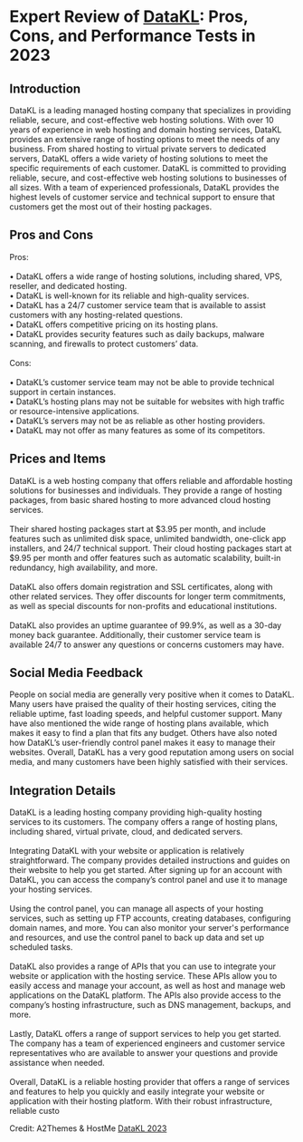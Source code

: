 <h1>Expert Review of <a href="https://a2themes.com/datakl-reviews">DataKL</a>: Pros, Cons, and Performance Tests in 2023</h1>
<h2>Introduction</h2>
DataKL is a leading managed hosting company that specializes in providing reliable, secure, and cost-effective web hosting solutions. With over 10 years of experience in web hosting and domain hosting services, DataKL provides an extensive range of hosting options to meet the needs of any business. From shared hosting to virtual private servers to dedicated servers, DataKL offers a wide variety of hosting solutions to meet the specific requirements of each customer. DataKL is committed to providing reliable, secure, and cost-effective web hosting solutions to businesses of all sizes. With a team of experienced professionals, DataKL provides the highest levels of customer service and technical support to ensure that customers get the most out of their hosting packages.
<h2>Pros and Cons</h2>
Pros: <br><br>• DataKL offers a wide range of hosting solutions, including shared, VPS, reseller, and dedicated hosting. <br>• DataKL is well-known for its reliable and high-quality services. <br>• DataKL has a 24/7 customer service team that is available to assist customers with any hosting-related questions. <br>• DataKL offers competitive pricing on its hosting plans. <br>• DataKL provides security features such as daily backups, malware scanning, and firewalls to protect customers’ data. <br><br>Cons: <br><br>• DataKL’s customer service team may not be able to provide technical support in certain instances. <br>• DataKL’s hosting plans may not be suitable for websites with high traffic or resource-intensive applications. <br>• DataKL’s servers may not be as reliable as other hosting providers. <br>• DataKL may not offer as many features as some of its competitors.
<h2>Prices and Items</h2>
DataKL is a web hosting company that offers reliable and affordable hosting solutions for businesses and individuals. They provide a range of hosting packages, from basic shared hosting to more advanced cloud hosting services.<br><br>Their shared hosting packages start at $3.95 per month, and include features such as unlimited disk space, unlimited bandwidth, one-click app installers, and 24/7 technical support. Their cloud hosting packages start at $9.95 per month and offer features such as automatic scalability, built-in redundancy, high availability, and more.<br><br>DataKL also offers domain registration and SSL certificates, along with other related services. They offer discounts for longer term commitments, as well as special discounts for non-profits and educational institutions.<br><br>DataKL also provides an uptime guarantee of 99.9%, as well as a 30-day money back guarantee. Additionally, their customer service team is available 24/7 to answer any questions or concerns customers may have.
<h2>Social Media Feedback</h2>
People on social media are generally very positive when it comes to DataKL. Many users have praised the quality of their hosting services, citing the reliable uptime, fast loading speeds, and helpful customer support. Many have also mentioned the wide range of hosting plans available, which makes it easy to find a plan that fits any budget. Others have also noted how DataKL’s user-friendly control panel makes it easy to manage their websites. Overall, DataKL has a very good reputation among users on social media, and many customers have been highly satisfied with their services.
<h2>Integration Details</h2>
DataKL is a leading hosting company providing high-quality hosting services to its customers. The company offers a range of hosting plans, including shared, virtual private, cloud, and dedicated servers.<br><br>Integrating DataKL with your website or application is relatively straightforward. The company provides detailed instructions and guides on their website to help you get started. After signing up for an account with DataKL, you can access the company’s control panel and use it to manage your hosting services. <br><br>Using the control panel, you can manage all aspects of your hosting services, such as setting up FTP accounts, creating databases, configuring domain names, and more. You can also monitor your server's performance and resources, and use the control panel to back up data and set up scheduled tasks.<br><br>DataKL also provides a range of APIs that you can use to integrate your website or application with the hosting service. These APIs allow you to easily access and manage your account, as well as host and manage web applications on the DataKL platform. The APIs also provide access to the company’s hosting infrastructure, such as DNS management, backups, and more.<br><br>Lastly, DataKL offers a range of support services to help you get started. The company has a team of experienced engineers and customer service representatives who are available to answer your questions and provide assistance when needed. <br><br>Overall, DataKL is a reliable hosting provider that offers a range of services and features to help you quickly and easily integrate your website or application with their hosting platform. With their robust infrastructure, reliable custo
<p>Credit: A2Themes & HostMe <a href="https://a2themes.com/datakl-reviews">DataKL 2023</a></p>